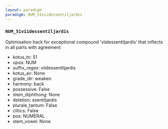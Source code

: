 ```yaml
---
layout: paradigm
paradigm: NUM_51viidessentiljardis
---
```

### ` NUM_51viidessentiljardis `

Optimisation hack for exceptional compound ’viidessentiljardis’ that inflects in all parts with agreement
* kotus_tn: 51
* upos: NUM
* suffix_regex: viidessentiljardis
* kotus_av: None
* grade_dir: weaken
* harmony: back
* possessive: False
* stem_diphthong: None
* deletion: ssentiljardis
* plurale_tantum: False
* clitics: False
* pos: NUMERAL
* stem_vowel: None
